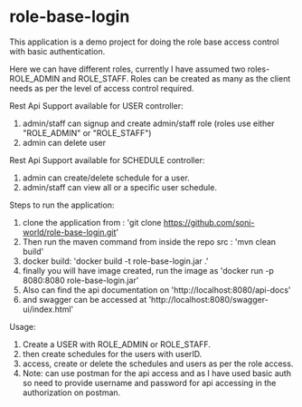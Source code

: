 # role-base-login
This application is a demo project for doing the role base access control with basic authentication.

Here we can have different roles, currently I have assumed two roles- ROLE_ADMIN and ROLE_STAFF.
Roles can be created as many as the client needs as per the level of access control required.


Rest Api Support available for USER controller:

1. admin/staff can signup and create admin/staff role (roles use either "ROLE_ADMIN" or "ROLE_STAFF")
2. admin can delete user


Rest Api Support available for SCHEDULE controller: 
1. admin can create/delete schedule for a user.
2. admin/staff can view all or a specific user schedule.

Steps to run the application:
 1. clone the application from : 'git clone https://github.com/soni-world/role-base-login.git'
 2. Then run the maven command from inside the repo src : 'mvn clean build'
 3. docker build: 'docker build -t role-base-login.jar .'
 4. finally you will have image created, run the image as 'docker run -p 8080:8080 role-base-login.jar'
 5. Also can find the api documentation on 'http://localhost:8080/api-docs' 
 6. and swagger can be accessed at 'http://localhost:8080/swagger-ui/index.html'

Usage:
1. Create a USER with ROLE_ADMIN or ROLE_STAFF.
2. then create schedules for the users with userID.
3. access, create or delete the schedules and users as per the role access.
4. Note: can use postman for the api access and as I have used basic auth so need to provide username and password for api accessing in the authorization on postman.